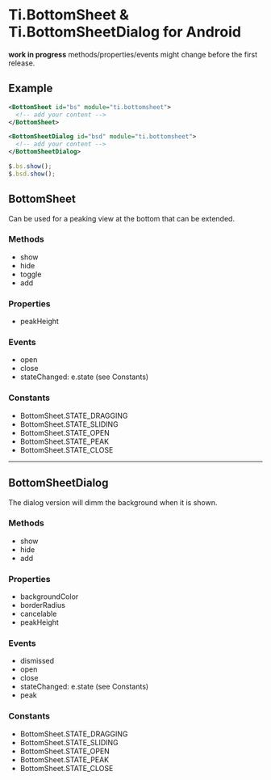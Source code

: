 # Ti.BottomSheet & Ti.BottomSheetDialog for Android


__work in progress__ methods/properties/events might change before the first release.


## Example

```xml
<BottomSheet id="bs" module="ti.bottomsheet">
  <!-- add your content -->
</BottomSheet>

<BottomSheetDialog id="bsd" module="ti.bottomsheet">
  <!-- add your content -->
</BottomSheetDialog>
```


```js
$.bs.show();
$.bsd.show();
```

## BottomSheet

Can be used for a peaking view at the bottom that can be extended.

### Methods

* show
* hide
* toggle
* add

### Properties

* peakHeight

### Events
* open
* close
* stateChanged: e.state (see Constants)

### Constants

* BottomSheet.STATE_DRAGGING
* BottomSheet.STATE_SLIDING
* BottomSheet.STATE_OPEN
* BottomSheet.STATE_PEAK
* BottomSheet.STATE_CLOSE


---
## BottomSheetDialog

The dialog version will dimm the background when it is shown.

### Methods

* show
* hide
* add

### Properties

* backgroundColor
* borderRadius
* cancelable
* peakHeight

### Events

* dismissed
* open
* close
* stateChanged: e.state (see Constants)
* peak

### Constants

* BottomSheet.STATE_DRAGGING
* BottomSheet.STATE_SLIDING
* BottomSheet.STATE_OPEN
* BottomSheet.STATE_PEAK
* BottomSheet.STATE_CLOSE
